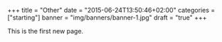+++
title = "Other"
date = "2015-06-24T13:50:46+02:00"
categories = ["starting"]
banner = "img/banners/banner-1.jpg"
draft = "true"
+++

This is the first new page.
